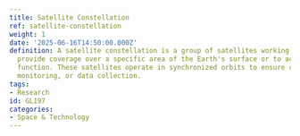 ```yaml
---
title: Satellite Constellation
ref: satellite-constellation
weight: 1
date: '2025-06-16T14:50:00.000Z'
definition: A satellite constellation is a group of satellites working together to
  provide coverage over a specific area of the Earth's surface or to achieve a specific
  function. These satellites operate in synchronized orbits to ensure continuous communication,
  monitoring, or data collection.
tags:
- Research
id: GL197
categories:
- Space & Technology
---
```


